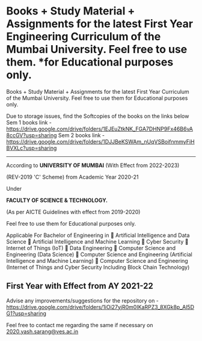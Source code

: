 Books + Study Material + Assignments
for the latest First Year Engineering Curriculum of the Mumbai University.
Feel free to use them. \*for Educational purposes only.
=======

Books + Study Material + Assignments for the latest First Year Curriculum of the Mumbai University.
Feel free to use them for Educational purposes only.

Due to storage issues,
find the Softcopies of the books on the links below
Sem 1 books link - https://drive.google.com/drive/folders/1EJEuZtkNK_FGA7DHNP9Fx46B6vA8ccGV?usp=sharing
Sem 2 books link - https://drive.google.com/drive/folders/1DJJBeKSWAm_nUqVSBoifnmmyFiHBVXLc?usp=sharing

-------

According to
**UNIVERSITY OF MUMBAI**
(With Effect from 2022-2023)

(REV-2019 'C' Scheme)
from Academic Year 2020-21

Under

**FACULTY OF SCIENCE & TECHNOLOGY.**

(As per AICTE Guidelines with effect from 2019-2020)

Feel free to use them for Educational purposes only.

Applicable For
Bachelor of Engineering in
 Artificial Intelligence and Data Science
 Artificial Intelligence and Machine Learning
 Cyber Security
 Internet of Things (IoT)
 Data Engineering
 Computer Science and Engineering (Data Science)
 Computer Science and Engineering (Artificial Intelligence and Machine Learning)
 Computer Science and Engineering (Internet of Things and Cyber Security Including Block Chain Technology)

First Year with Effect from AY 2021-22
--------

Advise any improvements/suggestions for the repository on - https://drive.google.com/drive/folders/1iOi27yjR0m0IKaRPZ3_8XGk8p_Al5DG1?usp=sharing

Feel free to contact me regarding the same if necessary on 2020.yash.sarang@ves.ac.in
